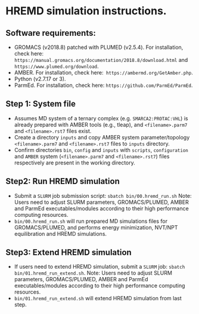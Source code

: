 # HREMD simulation instructions.

## Software requirements:
- GROMACS (v2018.8) patched with PLUMED (v2.5.4). For installation, check here: `https://manual.gromacs.org/documentation/2018.8/download.html` and `https://www.plumed.org/download`.
- AMBER. For installation, check here:` https://ambermd.org/GetAmber.php`.
- Python (v2.7.17 or 3).
- ParmEd. For installation, check here: `https://github.com/ParmEd/ParmEd`.

## Step 1: System file
- Assumes MD system of a ternary complex (e.g. `SMARCA2:PROTAC:VHL`) is already prepared with AMBER tools (e.g., tleap), and `<filename>.parm7` and `<filename>.rst7` files exist.
- Create a directory `inputs` and copy AMBER system parameter/topology `<filename>.parm7` and `<filename>.rst7` files to `inputs` directory.
- Confirm directories `bin`, `config` and `inputs` with `scripts`, `configuration` and `AMBER` system (`<filename>.parm7` and `<filename>.rst7`) files respectively are present in the working directory.

## Step2: Run HREMD simulation
- Submit a `SLURM` job submission script: `sbatch bin/00.hremd_run.sh`
Note: Users need to adjust SLURM parameters, GROMACS/PLUMED, AMBER and ParmEd executables/modules according to their high performance computing resources.
- `bin/00.hremd_run.sh` will run prepared MD simulations files for GROMACS/PLUMED, and performs energy minimization, NVT/NPT equilibration and HREMD simulations.

## Step3: Extend HREMD simulation
- If users need to extend HREMD simulation, submit a `SLURM` job: `sbatch bin/01.hremd_run_extend.sh`.
Note: Users need to adjust SLURM parameters, GROMACS/PLUMED, AMBER and ParmEd executables/modules according to their high performance computing resources.
- `bin/01.hremd_run_extend.sh` will extend HREMD simulation from last step.


